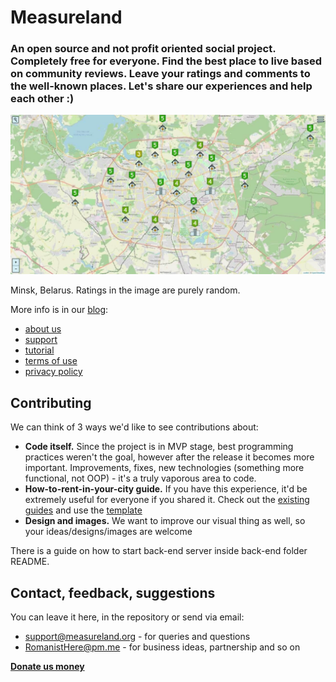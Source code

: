 # Measureland

### An open source and not profit oriented social project. Completely free for everyone. Find the best place to live based on community reviews. Leave your ratings and comments to the well-known places. Let's share our experiences and help each other :)

![Measureland example](images/example1.jpg)

Minsk, Belarus. Ratings in the image are purely random.

More info is in our [blog](https://measureland.org/blog):
- [about us](https://measureland.org/blog/about-us)
- [support](https://measureland.org/blog/support)
- [tutorial](https://measureland.org/blog/tutorial)
- [terms of use](https://measureland.org/blog/terms-of-use)
- [privacy policy](https://measureland.org/blog/privacy-policy)

## Contributing

We can think of 3 ways we'd like to see contributions about:
- **Code itself.** Since the project is in MVP stage, best programming practices weren't the goal, however after the release it becomes more important. Improvements, fixes, new technologies (something more functional, not OOP) - it's a truly vaporous area to code.
- **How-to-rent-in-your-city guide.** If you have this experience, it'd be extremely useful for everyone if you shared it. Check out the [existing guides](https://measureland.org/blog) and use the [template](blog/minsk-belarus)
- **Design and images.** We want to improve our visual thing as well, so your ideas/designs/images are welcome

There is a guide on how to start back-end server inside back-end folder README.

## Contact, feedback, suggestions

You can leave it here, in the repository or send via email:
- support@measureland.org - for queries and questions
- RomanistHere@pm.me - for business ideas, partnership and so on

**[Donate us money](https://www.donationalerts.com/r/romanisthere)**
